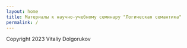 ```yaml
---
layout: home
title: Материалы к научно-учебному семинару "Логическая семантика"
permalink: /
---
```



Copyright 2023 Vitaliy Dolgorukov
